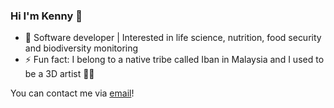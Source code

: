 ### Hi I'm Kenny 👋

- 💼 Software developer | Interested in life science, nutrition, food security and biodiversity monitoring
- ⚡ Fun fact: I belong to a native tribe called Iban in Malaysia and I used to be a 3D artist 🧑‍🎨

You can contact me via <a href="mailto:k3nnywilliam@gmail.com" >email</a>!
